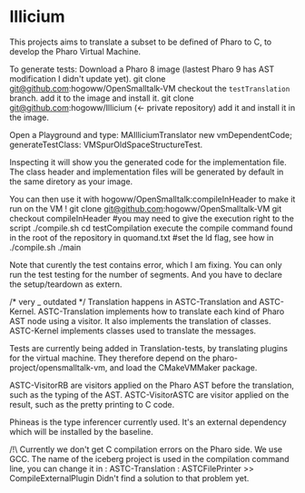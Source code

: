 # Illicium

This projects aims to translate a subset to be defined of Pharo to C, to develop the Pharo Virtual Machine.




To generate tests:
Download a Pharo 8 image (lastest Pharo 9 has AST modification I didn't update yet).
git clone git@github.com:hogoww/OpenSmalltalk-VM
checkout the `testTranslation` branch.
add it to the image and install it.
git clone git@github.com:hogoww/Illicium (<- private repository)
add it and install it in the image.

Open a Playground and type:
MAIlliciumTranslator new vmDependentCode; generateTestClass: VMSpurOldSpaceStructureTest.

Inspecting it will show you the generated code for the implementation file.
The class header and implementation files will be generated by default in the same diretory as your image.

You can then use it with hogoww/OpenSmalltalk:compileInHeader to make it run on the VM !
git clone git@github.com:hogoww/OpenSmalltalk-VM
git checkout compileInHeader
#you may need to give the execution right to the script
./compile.sh
cd testCompilation
execute the compile command found in the root of the repository in quomand.txt
#set the ld flag, see how in ./compile.sh
./main

Note that curently the test contains error, which I am fixing.
You can only run the test testing for the number of segments.
And you have to declare the setup/teardown as extern.



/* very _ outdated */
Translation happens in ASTC-Translation and ASTC-Kernel.
ASTC-Translation implements how to translate each kind of Pharo AST node using a visitor.
It also implements the translation of classes.
ASTC-Kernel implements classes used to translate the messages.

Tests are currently being added in Translation-tests, by translating plugins for the virtual machine. 
They therefore depend on the pharo-project/opensmalltalk-vm, and load the CMakeVMMaker package.

ASTC-VisitorRB are visitors applied on the Pharo AST before the translation, such as the typing of the AST.
ASTC-VisitorASTC are visitor applied on the result, such as the pretty printing to C code.

Phineas is the type inferencer currently used. It's an external dependency which will be installed by the baseline.

/!\ Currently we don't get C compilation errors on the Pharo side.
We use GCC.
The name of the iceberg project is used in the compilation command line, you can change it in :
ASTC-Translation : ASTCFilePrinter >> CompileExternalPlugin
Didn't find a solution to that problem yet.